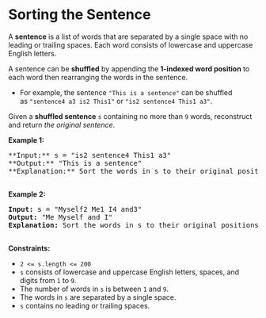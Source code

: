 # Sorting the Sentence

A **sentence** is a list of words that are separated by a single space with no leading or trailing spaces. Each word consists of lowercase and uppercase English letters.

A sentence can be **shuffled** by appending the **1-indexed word position** to each word then rearranging the words in the sentence.

-   For example, the sentence `"This is a sentence"` can be shuffled as `"sentence4 a3 is2 This1"` or `"is2 sentence4 This1 a3"`.

Given a **shuffled sentence** `s` containing no more than `9` words, reconstruct and return *the original sentence*.

**Example 1:**

<pre>
**Input:** s = "is2 sentence4 This1 a3"
**Output:** "This is a sentence"
**Explanation:** Sort the words in s to their original positions "This1 is2 a3 sentence4", then remove the numbers.

</pre>

**Example 2:**

<pre>
<b>Input:</b> s = "Myself2 Me1 I4 and3"
<b>Output:</b> "Me Myself and I"
<b>Explanation:</b> Sort the words in s to their original positions "Me1 Myself2 and3 I4", then remove the numbers.

</pre>

**Constraints:**

-   `2 <= s.length <= 200`
-   `s` consists of lowercase and uppercase English letters, spaces, and digits from `1` to `9`.
-   The number of words in `s` is between `1` and `9`.
-   The words in `s` are separated by a single space.
-   `s` contains no leading or trailing spaces.